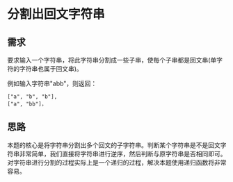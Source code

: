 # 分割出回文字符串
## 需求
要求输入一个字符串，将此字符串分割成一些子串，使每个子串都是回文串(单字符的字符串也属于回文串)。

例如输入字符串"abb"，则返回：
```
["a", "b", "b"],
["a", "bb"]，
```

## 思路
本题的核心是将字符串分割出多个回文的子字符串。判断某个字符串是不是回文字符串非常简单，我们直接将字符串进行逆序，然后判断与原字符串是否相同即可。
对字符串进行分割的过程实际上是一个递归的过程，解决本题使用递归函数将非常容易。